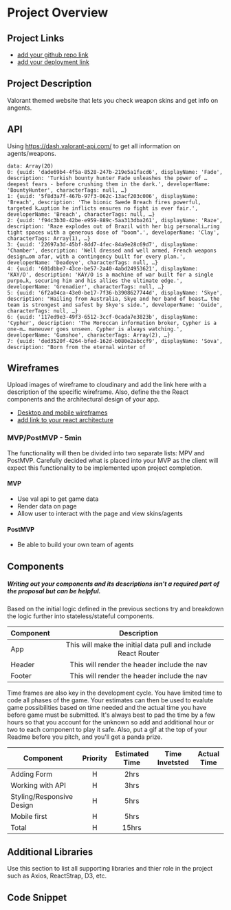 # Project Overview

## Project Links

- [add your github repo link]()
- [add your deployment link]()

## Project Description

Valorant themed website that lets you check weapon skins and get info on angents.

## API

Using https://dash.valorant-api.com/ to get all information on agents/weapons.


```
data: Array(20)
0: {uuid: 'dade69b4-4f5a-8528-247b-219e5a1facd6', displayName: 'Fade', description: 'Turkish bounty hunter Fade unleashes the power of …deepest fears - before crushing them in the dark.', developerName: 'BountyHunter', characterTags: null, …}
1: {uuid: '5f8d3a7f-467b-97f3-062c-13acf203c006', displayName: 'Breach', description: 'The bionic Swede Breach fires powerful, targeted k…uption he inflicts ensures no fight is ever fair.', developerName: 'Breach', characterTags: null, …}
2: {uuid: 'f94c3b30-42be-e959-889c-5aa313dba261', displayName: 'Raze', description: 'Raze explodes out of Brazil with her big personali…ring tight spaces with a generous dose of "boom".', developerName: 'Clay', characterTags: Array(1), …}
3: {uuid: '22697a3d-45bf-8dd7-4fec-84a9e28c69d7', displayName: 'Chamber', description: 'Well dressed and well armed, French weapons design…om afar, with a contingency built for every plan.', developerName: 'Deadeye', characterTags: null, …}
4: {uuid: '601dbbe7-43ce-be57-2a40-4abd24953621', displayName: 'KAY/O', description: 'KAY/O is a machine of war built for a single purpo…k, securing him and his allies the ultimate edge.', developerName: 'Grenadier', characterTags: null, …}
5: {uuid: '6f2a04ca-43e0-be17-7f36-b3908627744d', displayName: 'Skye', description: "Hailing from Australia, Skye and her band of beast… the team is strongest and safest by Skye's side.", developerName: 'Guide', characterTags: null, …}
6: {uuid: '117ed9e3-49f3-6512-3ccf-0cada7e3823b', displayName: 'Cypher', description: 'The Moroccan information broker, Cypher is a one-m… maneuver goes unseen. Cypher is always watching.', developerName: 'Gumshoe', characterTags: Array(2), …}
7: {uuid: 'ded3520f-4264-bfed-162d-b080e2abccf9', displayName: 'Sova', description: "Born from the eternal winter of 
```


## Wireframes

Upload images of wireframe to cloudinary and add the link here with a description of the specific wireframe. Also, define the the React components and the architectural design of your app.

- [Desktop and mobile wireframes](https://imgur.com/a/hCMB9Iz)
- [add link to your react architecture]()


### MVP/PostMVP - 5min

The functionality will then be divided into two separate lists: MPV and PostMVP.  Carefully decided what is placed into your MVP as the client will expect this functionality to be implemented upon project completion.  

#### MVP 
- Use val api to get game data
- Render data on page 
- Allow user to interact with the page and view skins/agents

#### PostMVP 

- Be able to build your own team of agents

## Components
##### Writing out your components and its descriptions isn't a required part of the proposal but can be helpful.

Based on the initial logic defined in the previous sections try and breakdown the logic further into stateless/stateful components. 

| Component | Description | 
| --- | :---: |  
| App | This will make the initial data pull and include React Router| 
| Header | This will render the header include the nav | 
| Footer | This will render the header include the nav | 


Time frames are also key in the development cycle.  You have limited time to code all phases of the game.  Your estimates can then be used to evalute game possibilities based on time needed and the actual time you have before game must be submitted. It's always best to pad the time by a few hours so that you account for the unknown so add and additional hour or two to each component to play it safe. Also, put a gif at the top of your Readme before you pitch, and you'll get a panda prize.

| Component | Priority | Estimated Time | Time Invetsted | Actual Time |
| --- | :---: |  :---: | :---: | :---: |
| Adding Form | H | 2hrs|  |  |
| Working with API | H | 3hrs|  |  |
| Styling/Responsive Design | H | 5hrs|  |  |
| Mobile first | H | 5hrs|  |  |
| Total | H | 15hrs|  |  |

## Additional Libraries
 Use this section to list all supporting libraries and thier role in the project such as Axios, ReactStrap, D3, etc. 

## Code Snippet
